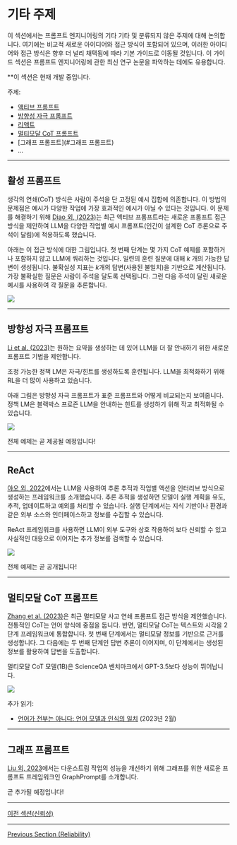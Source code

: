 # 기타 주제

이 섹션에서는 프롬프트 엔지니어링의 기타 기타 및 분류되지 않은 주제에 대해 논의합니다. 여기에는 비교적 새로운 아이디어와 접근 방식이 포함되어 있으며, 이러한 아이디어와 접근 방식은 향후 더 널리 채택됨에 따라 기본 가이드로 이동될 것입니다. 이 가이드 섹션은 프롬프트 엔지니어링에 관한 최신 연구 논문을 파악하는 데에도 유용합니다.

**이 섹션은 현재 개발 중입니다.

주제:
- [액티브 프롬프트](#active-prompt)
- [방향성 자극 프롬프트](#방향성-자극-프롬프트)
- [리액트](#리액트)
- [멀티모달 CoT 프롬프트](#멀티모달-프롬프트)
- [그래프 프롬프트](#그래프 프롬프트)
- ...

---

## 활성 프롬프트

생각의 연쇄(CoT) 방식은 사람이 주석을 단 고정된 예시 집합에 의존합니다. 이 방법의 문제점은 예시가 다양한 작업에 가장 효과적인 예시가 아닐 수 있다는 것입니다. 이 문제를 해결하기 위해 [Diao 외, (2023)](https://arxiv.org/pdf/2302.12246.pdf)는 최근 액티브 프롬프트라는 새로운 프롬프트 접근 방식을 제안하여 LLM을 다양한 작업별 예시 프롬프트(인간이 설계한 CoT 추론으로 주석이 달림)에 적용하도록 했습니다.

아래는 이 접근 방식에 대한 그림입니다. 첫 번째 단계는 몇 가지 CoT 예제를 포함하거나 포함하지 않고 LLM에 쿼리하는 것입니다. 일련의 훈련 질문에 대해 *k* 개의 가능한 답변이 생성됩니다. 불확실성 지표는 *k*개의 답변(사용된 불일치)을 기반으로 계산됩니다. 가장 불확실한 질문은 사람이 주석을 달도록 선택됩니다. 그런 다음 주석이 달린 새로운 예시를 사용하여 각 질문을 추론합니다. 

![](../img/active-prompt.png)

---
## 방향성 자극 프롬프트
[Li et al. (2023)](https://arxiv.org/abs/2302.11520)는 원하는 요약을 생성하는 데 있어 LLM을 더 잘 안내하기 위한 새로운 프롬프트 기법을 제안합니다.

조정 가능한 정책 LM은 자극/힌트를 생성하도록 훈련됩니다. LLM을 최적화하기 위해 RL을 더 많이 사용하고 있습니다.

아래 그림은 방향성 자극 프롬프트가 표준 프롬프트와 어떻게 비교되는지 보여줍니다. 정책 LM은 블랙박스 프로즌 LLM을 안내하는 힌트를 생성하기 위해 작고 최적화될 수 있습니다.

![](../img/dsp.jpeg)

전체 예제는 곧 제공될 예정입니다!

---
## ReAct

[야오 외, 2022](https://arxiv.org/abs/2210.03629)에서는 LLM을 사용하여 추론 추적과 작업별 액션을 인터리브 방식으로 생성하는 프레임워크를 소개했습니다. 추론 추적을 생성하면 모델이 실행 계획을 유도, 추적, 업데이트하고 예외를 처리할 수 있습니다. 실행 단계에서는 지식 기반이나 환경과 같은 외부 소스와 인터페이스하고 정보를 수집할 수 있습니다.

ReAct 프레임워크를 사용하면 LLM이 외부 도구와 상호 작용하여 보다 신뢰할 수 있고 사실적인 대응으로 이어지는 추가 정보를 검색할 수 있습니다.

![](../img/react.png)

전체 예제는 곧 공개됩니다!

---
## 멀티모달 CoT 프롬프트

[Zhang et al. (2023)](https://arxiv.org/abs/2302.00923)은 최근 멀티모달 사고 연쇄 프롬프트 접근 방식을 제안했습니다. 전통적인 CoT는 언어 양식에 중점을 둡니다. 반면, 멀티모달 CoT는 텍스트와 시각을 2단계 프레임워크에 통합합니다. 첫 번째 단계에서는 멀티모달 정보를 기반으로 근거를 생성합니다. 그 다음에는 두 번째 단계인 답변 추론이 이어지며, 이 단계에서는 생성된 정보를 활용하여 답변을 도출합니다.

멀티모달 CoT 모델(1B)은 ScienceQA 벤치마크에서 GPT-3.5보다 성능이 뛰어납니다.

![](../img/multimodal-cot.png)

추가 읽기:
- [언어가 전부는 아니다: 언어 모델과 인식의 일치](https://arxiv.org/abs/2302.14045) (2023년 2월)

---
## 그래프 프롬프트

[Liu 외, 2023](https://arxiv.org/abs/2302.08043)에서는 다운스트림 작업의 성능을 개선하기 위해 그래프를 위한 새로운 프롬프트 프레임워크인 GraphPrompt를 소개합니다.

곧 추가될 예정입니다!

---
[이전 섹션(신뢰성)](./prompts-reliability.md)

---
[Previous Section (Reliability)](./prompts-reliability.md)
